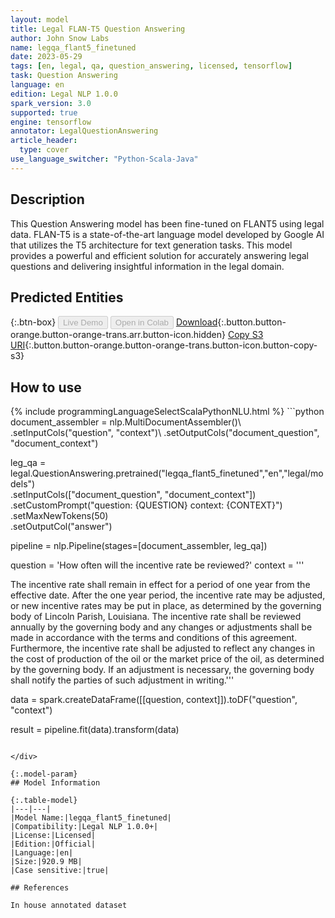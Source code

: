```yaml
---
layout: model
title: Legal FLAN-T5 Question Answering
author: John Snow Labs
name: legqa_flant5_finetuned
date: 2023-05-29
tags: [en, legal, qa, question_answering, licensed, tensorflow]
task: Question Answering
language: en
edition: Legal NLP 1.0.0
spark_version: 3.0
supported: true
engine: tensorflow
annotator: LegalQuestionAnswering
article_header:
  type: cover
use_language_switcher: "Python-Scala-Java"
---
```


## Description

This Question Answering model has been fine-tuned on FLANT5 using legal data. FLAN-T5 is a state-of-the-art language model developed by Google AI that utilizes the T5 architecture for text generation tasks. This model provides a powerful and efficient solution for accurately answering legal questions and delivering insightful information in the legal domain.

## Predicted Entities



{:.btn-box}
<button class="button button-orange" disabled>Live Demo</button>
<button class="button button-orange" disabled>Open in Colab</button>
[Download](https://s3.amazonaws.com/auxdata.johnsnowlabs.com/legal/models/legqa_flant5_finetuned_en_1.0.0_3.0_1685371188640.zip){:.button.button-orange.button-orange-trans.arr.button-icon.hidden}
[Copy S3 URI](s3://auxdata.johnsnowlabs.com/legal/models/legqa_flant5_finetuned_en_1.0.0_3.0_1685371188640.zip){:.button.button-orange.button-orange-trans.button-icon.button-copy-s3}

## How to use



<div class="tabs-box" markdown="1">
{% include programmingLanguageSelectScalaPythonNLU.html %}
```python
document_assembler = nlp.MultiDocumentAssembler()\
    .setInputCols("question", "context")\
    .setOutputCols("document_question", "document_context")

leg_qa = legal.QuestionAnswering.pretrained("legqa_flant5_finetuned","en","legal/models")\
    .setInputCols(["document_question", "document_context"])\
    .setCustomPrompt("question: {QUESTION} context: {CONTEXT}")\
    .setMaxNewTokens(50)\
    .setOutputCol("answer")

pipeline = nlp.Pipeline(stages=[document_assembler, leg_qa])

question = 'How often will the incentive rate be reviewed?'
context = '''

The incentive rate shall remain in effect for a period of one year from the effective date. After the one year period, the incentive rate may be adjusted, or new incentive rates may be put in place, as determined by the governing body of Lincoln Parish, Louisiana. 
The incentive rate shall be reviewed annually by the governing body and any changes or adjustments shall be made in accordance with the terms and conditions of this agreement. Furthermore, the incentive rate shall be adjusted to reflect any changes in the cost of production of the oil or the market price of the oil, as determined by the governing body.
If an adjustment is necessary, the governing body shall notify the parties of such adjustment in writing.'''

data = spark.createDataFrame([[question, context]]).toDF("question", "context")

result = pipeline.fit(data).transform(data)
```

</div>

{:.model-param}
## Model Information

{:.table-model}
|---|---|
|Model Name:|legqa_flant5_finetuned|
|Compatibility:|Legal NLP 1.0.0+|
|License:|Licensed|
|Edition:|Official|
|Language:|en|
|Size:|920.9 MB|
|Case sensitive:|true|

## References

In house annotated dataset
